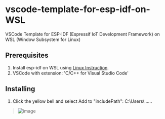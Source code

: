 # vscode-template-for-esp-idf-on-WSL
VSCode Template for ESP-IDF (Espressif IoT Development Framework) on WSL (Window Subsystem for Linux)

## Prerequisites
1. Install esp-idf on WSL using [Linux Instruction](https://docs.espressif.com/projects/esp-idf/en/stable/get-started/linux-setup.html).
2. VSCode with extension: 'C/C++ for Visual Studio Code'

## Installing
1. Click the yellow bell and select Add to "includePath":  C:\\Users\\......
> ![image](https://user-images.githubusercontent.com/31034969/47521059-25893380-d8bc-11e8-894a-36af25e54417.png)
